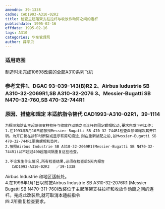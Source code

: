 ```yaml
---
amendno: 39-1338  
cadno: CAD1993-A310-02R2  
title: 检查主起落架支柱拉杆与收放作动筒之间的连杆  
publishdate: 1995-02-16  
effdate: 1995-02-16  
tags: A310  
categories: 华东管理局  
author: 薛平贝  
---
```

  
### 适用范围  
制造时未完成10698改装的全部A310系列飞机  
  
<!--more-->  
### 参考文件1、DGAC 93-039-143(B)R2 2、Airbus Iudustrie SB A310-32-2069R1,SB A310-32-2076 3、Messier-Bugatti SB N470-32-760,SB 470-32-744R1  
  
### 原因、措施和规定 本适航指令替代 CAD1993-A310-02R1，39-1114  
    为探测和防止主起落架支柱拉杆与收放作动筒之间连杆的固定螺帽松动,要求完成下列工作:  
    1.在1993年5月10日前按照Messier-Bugatti SB 470-32-744R1检查自锁螺帽及其开口销。为开口销在拆卸时断裂或显示有剪切痕迹,则在重新装配之前,按Mwssier-Bugatti SB 470-32-744R1更换螺帽和垫片。  
    2.按照Airbus Industrie SB A310-32-2069R1(Messier-Bugatti SB N470-32-744R1)以不超过400起落间隔重复这些检查。  
  
    3.不论发生什么情况,所有检查结果,必须在检查后5天内报告  
       CAD1993-A310-02R2   ／39-1338  
Airbus Industrie 和地区适航处。  
    4.在1996年1月1日以前按Airbus Industrie SB A310-32-2076R1 (Messier Bugatti SB N470-311-760)改装位于主起落架支柱拉杆和收放作动筒之间的连杆。完成此改装后,就可取消本适航指令  
四.2所重复检查要求。  

